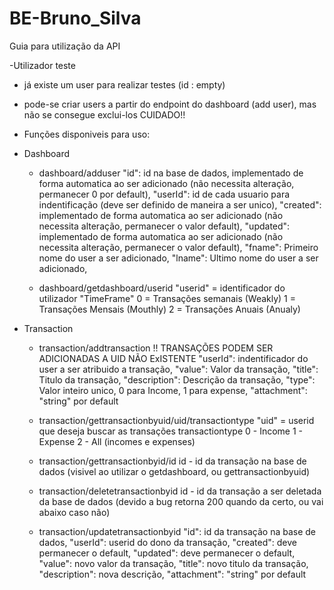# BE-Bruno_Silva

Guia para utilização da API 

-Utilizador teste
  - já existe um user para realizar testes (id : empty)
  - pode-se criar users a partir do endpoint do dashboard (add user), mas não se consegue exclui-los CUIDADO!!


- Funções disponiveis para uso:

- Dashboard
  - dashboard/adduser 
  "id": id na base de dados, implementado de forma automatica ao ser adicionado (não necessita alteração, permanecer 0 por default),
  "userId": id de cada usuario para indentificação (deve ser definido de maneira a ser unico),
  "created": implementado de forma automatica ao ser adicionado (não necessita alteração, permanecer o valor default),
  "updated": implementado de forma automatica ao ser adicionado (não necessita alteração, permanecer o valor default),
  "fname": Primeiro nome do user a ser adicionado,
  "lname": Ultimo nome do user a ser adicionado,
    
  - dashboard/getdashboard/userid
    "userid" = identificador do utilizador
    "TimeFrame" 
       0 = Transações semanais (Weakly)
       1 = Transações Mensais (Mouthly)
       2 = Transações Anuais (Anualy)
       
       
- Transaction
  - transaction/addtransaction
  !! TRANSAÇÕES PODEM SER ADICIONADAS A UID NÃO ExISTENTE
  "userId": indentificador do user a ser atribuido a transação,
  "value": Valor da transação,
  "title": Titulo da transação,
  "description": Descrição da transação,
  "type": Valor inteiro unico, 0 para Income, 1 para expense,
  "attachment": "string" por default
       
  - transaction/gettransactionbyuid/uid/transactiontype
     "uid" =  userid que deseja buscar as transações
     transactiontype
       0 - Income
       1 - Expense
       2 - All (incomes e expenses)
       
  - transaction/gettransactionbyid/id
     id - id da transação na base de dados (visivel ao utilizar o getdashboard, ou gettransactionbyuid)
     
  - transaction/deletetransactionbyid
     id - id da transação a ser deletada da base de dados (devido a bug retorna  200 quando da certo, ou vai abaixo caso não)   
     
  - transaction/updatetransactionbyid
    "id": id da transação na base de dados,
    "userId": userid do dono da transação,
    "created": deve permanecer o default,
    "updated": deve permanecer o default,
    "value": novo valor da transação,
    "title": novo titulo da transação,
    "description": nova descrição,
    "attachment": "string" por default
     
